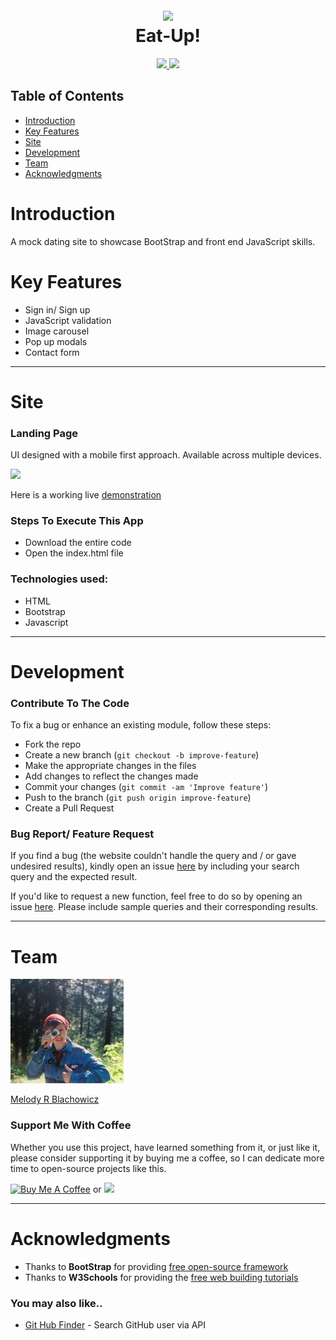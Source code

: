 <h1 align="center">
  <br>
  <img src="https://i.ibb.co/t3RbZD7/Untitled.png">
  <br>
Eat-Up!
</h1> 
<p align="center">
  <a href="https://saythanks.io/to/melodyblachowicz%40gmail.com">
    <img src="https://img.shields.io/badge/SayThanks.io-%E2%98%BC-1EAEDB.svg">
  </a>
  <a href="https://www.paypal.com/paypalme/MRBlacho">
    <img src="https://img.shields.io/badge/$-donate-49eb34.svg?maxAge=2592000&amp;style=flat">
  </a>
</p>

## Table of Contents

- [Introduction](#introduction)
- [Key Features](#features)
- [Site](#site)
- [Development](#development)
- [Team](#team)
- [Acknowledgments](#acknowledgments)

<h1 id="introduction">Introduction</h1>

A mock dating site to showcase BootStrap and front end JavaScript skills.

<h1 id="features">Key Features</h1>

+ Sign in/ Sign up
+ JavaScript validation
+ Image carousel
+ Pop up modals
+ Contact form

---
<h1 id="site">Site</h1>

### Landing Page

UI designed with a mobile first approach. Available across multiple devices.

<img src="https://i.ibb.co/X5xzq0z/Untitled.png">

Here is a working live [demonstration](https://mrblach.github.io/eat-up/)

### Steps To Execute This App
- Download the entire code
- Open the index.html file

### Technologies used:
- HTML
- Bootstrap
- Javascript 

---
<h1 id="development">Development</h1>

### Contribute To The Code

To fix a bug or enhance an existing module, follow these steps:

- Fork the repo
- Create a new branch (`git checkout -b improve-feature`)
- Make the appropriate changes in the files
- Add changes to reflect the changes made
- Commit your changes (`git commit -am 'Improve feature'`)
- Push to the branch (`git push origin improve-feature`)
- Create a Pull Request 

### Bug Report/ Feature Request

If you find a bug (the website couldn't handle the query and / or gave undesired results), kindly open an issue [here](https://github.com/MRBlach/eat-up/issues/new) by including your search query and the expected result.

If you'd like to request a new function, feel free to do so by opening an issue [here](https://github.com/MRBlach/eat-up/issues/new). Please include sample queries and their corresponding results.

---
<h1 id="team">Team</h1>
<img alt="user profile picture" src="https://github.com/MRBlach/covid-19/blob/main/images/avatar.png?raw=true"/>

[Melody R Blachowicz](https://github.com/MRBlach) 
 
### Support Me With Coffee

Whether you use this project, have learned something from it, or just like it, please consider supporting it by buying me a coffee, so I can dedicate more time to open-source projects like this.

<a href="https://www.buymeacoffee.com/MRBlach" target="_blank"><img src="https://www.buymeacoffee.com/assets/img/custom_images/yellow_img.png" alt="Buy Me A Coffee" style="height: auto !important;width: auto !important;" ></a>   or   <a href="https://www.patreon.com/MRBlach"><img src="https://c5.patreon.com/external/logo/become_a_patron_button@2x.png" width="160"></a>

---
<h1 id="acknowledgments">Acknowledgments</h1>

+ Thanks to **BootStrap** for providing [free open-source framework](https://getbootstrap.com/)
+ Thanks to **W3Schools** for providing the [free web building tutorials](https://www.w3schools.com/)

### You may also like..

+ [Git Hub Finder](https://github.com/MRBlach/github-finder/ "Git Hub Finder") - Search GitHub user via API
